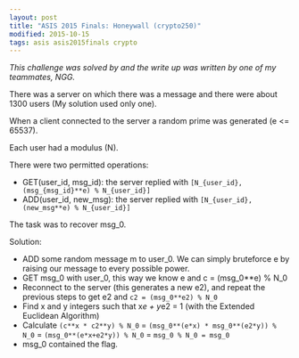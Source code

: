 ```yaml
---
layout: post
title: "ASIS 2015 Finals: Honeywall (crypto250)"
modified: 2015-10-15
tags: asis asis2015finals crypto
---
```


*This challenge was solved by and the write up was written by one of my teammates, NGG.*

There was a server on which there was a message and there were about 1300 users (My solution used only one).

When a client connected to the server a random prime was generated (e <= 65537).

Each user had a modulus (N).

There were two permitted operations:

 - GET(user_id, msg_id): the server replied with ```[N_{user_id}, (msg_{msg_id}**e) % N_{user_id}]```
 - ADD(user_id, new_msg): the server replied with ```[N_{user_id}, (new_msg**e) % N_{user_id}]```

The task was to recover msg_0.

Solution:

 - ADD some random message m to user_0. We can simply bruteforce e by raising our message to every possible power.
 - GET msg_0 with user_0, this way we know e and c = (msg_0**e) % N_0
 - Reconnect to the server (this generates a new e2), and repeat the previous steps to get e2 and ```c2 = (msg_0**e2) % N_0```
 - Find x and y integers such that x*e + y*e2 = 1 (with the Extended Euclidean Algorithm) 
 - Calculate ```(c**x * c2**y) % N_0``` = ```(msg_0**(e*x) * msg_0**(e2*y)) % N_0``` = ```(msg_0**(e*x+e2*y)) % N_0``` = ```msg_0 % N_0 = msg_0```
 - msg_0 contained the flag.